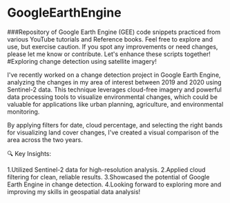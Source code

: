 # GoogleEarthEngine
###Repository of Google Earth Engine (GEE) code snippets practiced from various YouTube tutorials and Reference books. Feel free to explore and use, but exercise caution. If you spot any improvements or need changes, please let me know or contribute. Let's enhance these scripts together!
#Exploring change detection using satellite imagery!

I've recently worked on a change detection project in Google Earth Engine, analyzing the changes in my area of interest between 2019 and 2020 using Sentinel-2 data. This technique leverages cloud-free imagery and powerful data processing tools to visualize environmental changes, which could be valuable for applications like urban planning, agriculture, and environmental monitoring.

By applying filters for date, cloud percentage, and selecting the right bands for visualizing land cover changes, I've created a visual comparison of the area across the two years.

🔍 Key Insights:

1.Utilized Sentinel-2 data for high-resolution analysis.
2.Applied cloud filtering for clean, reliable results.
3.Showcased the potential of Google Earth Engine in change detection.
4.Looking forward to exploring more and improving my skills in geospatial data analysis! 



